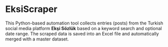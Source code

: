 # EksiScraper
This Python-based automation tool collects entries (posts) from the Turkish social media platform **Ekşi Sözlük** based on a keyword search and optional date range. The scraped data is saved into an Excel file and automatically merged with a master dataset.
